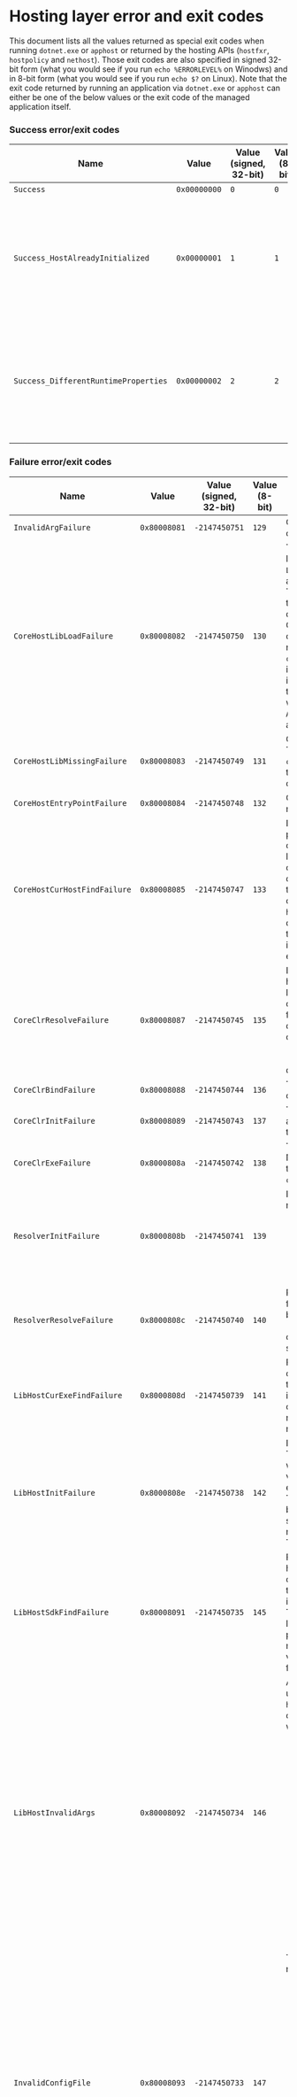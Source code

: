 # Hosting layer error and exit codes
This document lists all the values returned as special exit codes when running `dotnet.exe` or `apphost` or returned by the hosting APIs (`hostfxr`, `hostpolicy` and `nethost`).
Those exit codes are also specified in signed 32-bit form (what you would see if you run `echo %ERRORLEVEL%` on Winodws) and in 8-bit form (what you would see if you run `echo $?` on Linux).
Note that the exit code returned by running an application via `dotnet.exe` or `apphost` can either be one of the below values or the exit code of the managed application itself.

### Success error/exit codes
| Name                                  | Value        | Value (signed, 32-bit) | Value (8-bit) | Description |
| ------------------------------------- | ------------ | ---------------------- | ------------- | ----------- |
| `Success`                             | `0x00000000` | `0`                    | `0`           | Operation was successful. |
| `Success_HostAlreadyInitialized`      | `0x00000001` | `1`                    | `1`           | Initialization was successful, but another host context is already initialized, so the returned context is "secondary". The requested context was otherwise fully compatible with the already initialized context. This is returned by `hostfxr_initialize_for_runtime_config` if it's called when the host is already initialized in the process. Comes from `corehost_initialize` in `hostpolicy`. |
| `Success_DifferentRuntimeProperties`  | `0x00000002` | `2`                    | `2`           | Initialization was successful, but another host context is already initialized and the requested context specified some runtime properties which are not the same (either in value or in presence) to the already initialized context. This is returned by `hostfxr_initialize_for_runtime_config` if it's called when the host is already initialized in the process. Comes from `corehost_initialize` in `hostpolicy`. |


### Failure error/exit codes
| Name                                  | Value        | Value (signed, 32-bit) | Value (8-bit) | Description |
| ------------------------------------- | ------------ | ---------------------- | ------------- | ----------- |
| `InvalidArgFailure`                   | `0x80008081` | `-2147450751`          | `129`         | One of the specified arguments for the operation is invalid. |
| `CoreHostLibLoadFailure`              | `0x80008082` | `-2147450750`          | `130`         | There was a failure loading a dependent library. If any of the hosting components calls `LoadLibrary`/`dlopen` on a dependent library and the call fails, this error code is returned. The most common case for this failure is if the dependent library is missing some of its dependencies (for example the necessary CRT is missing on the machine), likely corrupt or incomplete install. This error code is also returned from `corehost_resolve_component_dependencies` if it's called on a `hostpolicy` which has not been initialized via the hosting layer. This would typically happen if `coreclr` is loaded directly without the hosting layer and then `AssemblyDependencyResolver` is used (which is an unsupported scenario). |
| `CoreHostLibMissingFailure`           | `0x80008083` | `-2147450749`          | `131`         | One of the dependent libraries is missing. Typically when the `hostfxr`, `hostpolicy` or `coreclr` dynamic libraries are not present in the expected locations. Probably means corrupted or incomplete installation. |
| `CoreHostEntryPointFailure`           | `0x80008084` | `-2147450748`          | `132`         | One of the dependent libraries is missing a required entry point. |
| `CoreHostCurHostFindFailure`          | `0x80008085` | `-2147450747`          | `133`         | If the hosting component is trying to use the path to the current module (the hosting component itself) and from it deduce the location of the installation. Either the location of the current module could not be determined (some weird OS call failure) or the location is not in the right place relative to other expected components. For example the `hostfxr` may look at its location and try to deduce the location of the `shared` folder with the framework from it. It assumes the typical install layout on disk. If this doesn't work, this error will be returned. |
| `CoreClrResolveFailure`               | `0x80008087` | `-2147450745`          | `135`         | If the `coreclr` library could not be found. The hosting layer (`hostpolicy`) looks for `coreclr` library either next to the app itself (for self-contained) or in the root framework (for framework-dependent). This search can be done purely by looking at disk or more commonly by looking into the respective `.deps.json`. If the `coreclr` library is missing in `.deps.json` or it's there but doesn't exist on disk, this error is returned. |
| `CoreClrBindFailure`                  | `0x80008088` | `-2147450744`          | `136`         | The loaded `coreclr` library doesn't have one of the required entry points. |
| `CoreClrInitFailure`                  | `0x80008089` | `-2147450743`          | `137`         | The call to `coreclr_initialize` failed. The actual error returned by `coreclr` is reported in the error message. |
| `CoreClrExeFailure`                   | `0x8000808a` | `-2147450742`          | `138`         | The call to `coreclr_execute_assembly` failed. Note that this does not mean anything about the app's exit code, this failure occurs if `coreclr` failed to run the app itself. |
| `ResolverInitFailure`                 | `0x8000808b` | `-2147450741`          | `139`         | Initialization of the `hostpolicy` dependency resolver failed. This can be: <ul><li> One of the frameworks or the app is missing a required `.deps.json` file. </li><li> One of the `.deps.json` files is invalid (invalid JSON, or missing required properties and so on). </li></ul> |
| `ResolverResolveFailure`              | `0x8000808c` | `-2147450740`          | `140`         | Resolution of dependencies in `hostpolicy` failed. This can mean many different things, but in general one of the processed `.deps.json` contains entry for a file which could not found, or its resolution failed for some other reason (conflict for example). |
| `LibHostCurExeFindFailure`            | `0x8000808d` | `-2147450739`          | `141`         | Failure to determine the location of the current executable. The hosting layer uses the current executable path to deduce the install location in some cases. If this path can't be obtained (OS call fails, or the returned path doesn't exist), this error is returned. |
| `LibHostInitFailure`                  | `0x8000808e` | `-2147450738`          | `142`         | Initialization of the `hostpolicy` library failed. The `corehost_load` method takes a structure with lot of initialization parameters. If the version of this structure doesn't match the expected value, this error code is returned. This would in general mean incompatibility between the `hostfxr` and `hostpolicy`, which should really only happen if somehow a newer `hostpolicy` is used by older `hostfxr`. This typically means corrupted installation. |
| `LibHostSdkFindFailure`               | `0x80008091` | `-2147450735`          | `145`         | Failure to find the requested SDK. This happens in the `hostfxr` when an SDK (also called CLI) command is used with `dotnet`. In this case the hosting layer tries to find an installed .NET SDK to run the command on. The search is based on deduced install location and on the requested version from potential `global.json` file. If either no matching SDK version can be found, or that version exists, but it's missing the `dotnet.dll` file, this error code is returned. |
| `LibHostInvalidArgs`                  | `0x80008092` | `-2147450734`          | `146`         | Arguments to `hostpolicy` are invalid. This is used in three unrelated places in the `hostpolicy`, but in all cases it means the component calling `hostpolicy` did something wrong: <ul><li> Command line arguments for the app - the failure would typically mean that wrong argument was passed or such. For example if the application main assembly is not specified on the command line. On its own this should not happen as `hostfxr` should have parsed and validated all command line arguments. </li><li> `hostpolicy` context's `get_delegate` - if the requested delegate enum value is not recognized. Again this would mean `hostfxr` passed the wrong value. </li><li> `corehost_resolve_component_dependencies` - if something went wrong initializing `hostpolicy` internal structures. Would happen for example when the `component_main_assembly_path` argument is wrong. </li></ul> |
| `InvalidConfigFile`                   | `0x80008093` | `-2147450733`          | `147`         | The `.runtimeconfig.json` file is invalid. The reasons for this failure can be among these: <ul><li> Failure to read from the file </li><li> Invalid JSON </li><li> Invalid value for a property (for example number for property which requires a string) </li><li> Missing required property </li><li> Other inconsistencies (for example `rollForward` and `applyPatches` are not allowed to be specified in the same config file) </li><li> Any of the above failures reading the `.runtimecofig.dev.json` file </li><li> Self-contained `.runtimeconfig.json` used in `hostfxr_initialize_for_runtime_config`. Note that missing `.runtimconfig.json` is not an error (means self-contained app). This error code is also used when there is a problem reading the CLSID map file in `comhost`. </li></ul> |
| `AppArgNotRunnable`                   | `0x80008094` | `-2147450732`          | `148`         | Used internally when the command line for `dotnet.exe` doesn't contain path to the application to run. In such case the command line is considered to be a CLI/SDK command. This error code should never be returned to external caller. |
| `AppHostExeNotBoundFailure`           | `0x80008095` | `-2147450731`          | `149`         | `apphost` failed to determine which application to run. This can mean: <ul><li> The `apphost` binary has not been imprinted with the path to the app to run (so freshly built `apphost.exe` from the branch will fail to run like this) </li><li> The `apphost` is a bundle (single-file exe) and it failed to extract correctly. </li></ul> |
| `FrameworkMissingFailure`             | `0x80008096` | `-2147450730`          | `150`         | It was not possible to find a compatible framework version. This originates in `hostfxr` (`resolve_framework_reference`) and means that the app specified a reference to a framework in its `.runtimeconfig.json` which could not be resolved. The failure to resolve can mean that no such framework is available on the disk, or that the available frameworks don't match the minimum version specified or that the roll forward options specified excluded all available frameworks. Typically this would be used if a 3.0 app is trying to run on a machine which has no 3.0 installed. It would also be used for example if a 32bit 3.0 app is running on a machine which has 3.0 installed but only for 64bit. |
| `HostApiFailed`                       | `0x80008097` | `-2147450729`          | `151`         | Returned by `hostfxr_get_native_search_directories` if the `hostpolicy` could not calculate the `NATIVE_DLL_SEARCH_DIRECTORIES`. |
| `HostApiBufferTooSmall`               | `0x80008098` | `-2147450728`          | `152`         | Returned when the buffer specified to an API is not big enough to fit the requested value. Can be returned from: <ul><li> `hostfxr_get_runtime_properties` </li><li> `hostfxr_get_native_search_directories` </li><li> `get_hostfxr_path` </li></ul> |
| `LibHostUnknownCommand`               | `0x80008099` | `-2147450727`          | `153`         | Returned by `hostpolicy` if the `corehost_main_with_output_buffer` is called with unsupported host command. This error code means there is incompatibility between the `hostfxr` and `hostpolicy`. In reality this should pretty much never happen. |
| `LibHostAppRootFindFailure`           | `0x8000809a` | `-2147450726`          | `154`         | Returned by `apphost` if the imprinted application path doesn't exist. This would happen if the app is built with an executable (the `apphost`) and the main `app.dll` is missing. |
| `SdkResolverResolveFailure`           | `0x8000809b` | `-2147450725`          | `155`         | Returned from `hostfxr_resolve_sdk2` when it fails to find matching SDK. Similar to `LibHostSdkFindFailure` but only used in the `hostfxr_resolve_sdk2`. |
| `FrameworkCompatFailure`              | `0x8000809c` | `-2147450724`          | `156`         | During processing of `.runtimeconfig.json` there were two framework references to the same framework which were not compatible. This can happen if the app specified a framework reference to a lower-level framework which is also specified by a higher-level framework which is also used by the app. For example, this would happen if the app referenced `Microsoft.AspNet.App` version 2.0 and `Microsoft.NETCore.App` version 3.0. In such case the `Microsoft.AspNet.App` has `.runtimeconfig.json` which also references `Microsoft.NETCore.App` but it only allows versions 2.0 up to 2.9 (via roll forward options). So the version 3.0 requested by the app is incompatible. |
| `FrameworkCompatRetry`                | `0x8000809d` | `-2147450723`          | `157`         | Error used internally if the processing of framework references from `.runtimeconfig.json` reached a point where it needs to reprocess another already processed framework reference. If this error is returned to the external caller, it would mean there's a bug in the framework resolution algorithm. |
| `AppHostExeNotBundle`                 | `0x8000809e` | `-2147450722`          | `158`         | Error reading the bundle footer metadata from a single-file `apphost`. This would mean a corrupted `apphost`. |
| `BundleExtractionFailure`             | `0x8000809f` | `-2147450721`          | `159`         | Error extracting single-file `apphost` bundle. This is used in case of any error related to the bundle itself. Typically would mean a corrupted bundle. |
| `BundleExtractionIOError`             | `0x800080a0` | `-2147450720`          | `160`         | Error reading or writing files during single-file `apphost` bundle extraction. |
| `LibHostDuplicateProperty`            | `0x800080a1` | `-2147450719`          | `161`         | The `.runtimeconfig.json` specified by the app contains a runtime property which is also produced by the hosting layer. For example if the `.runtimeconfig.json` would specify a property `TRUSTED_PLATFORM_ROOTS`, this error code would be returned. It is not allowed to specify properties which are otherwise populated by the hosting layer (`hostpolicy`) as there is not good way to resolve such conflicts. |
| `HostApiUnsupportedVersion`           | `0x800080a2` | `-2147450718`          | `162`         | Feature which requires certain version of the hosting layer binaries was used on a version which doesn't support it. For example if COM component specified to run on 2.0 `Microsoft.NETCore.App` - as that contains older version of `hostpolicy` which doesn't support the necessary features to provide COM services. |
| `HostInvalidState`                    | `0x800080a3` | `-2147450717`          | `163`         | Error code returned by the hosting APIs in `hostfxr` if the current state is incompatible with the requested operation. There are many such cases, please refer to the documentation of the hosting APIs for details. For example if `hostfxr_get_runtime_property_value` is called with the `host_context_handle` `nullptr` (meaning get property from the active runtime) but there's no active runtime in the process. |
| `HostPropertyNotFound`                | `0x800080a4` | `-2147450716`          | `164`         | property requested by `hostfxr_get_runtime_property_value` doesn't exist. |
| `CoreHostIncompatibleConfig`          | `0x800080a5` | `-2147450715`          | `165`         | Error returned by `hostfxr_initialize_for_runtime_config` if the component being initialized requires framework which is not available or incompatible with the frameworks loaded by the runtime already in the process. For example trying to load a component which requires 3.0 into a process which is already running a 2.0 runtime. |
| `HostApiUnsupportedScenario`          | `0x800080a6` | `-2147450714`          | `166`         | Error returned by `hostfxr_get_runtime_delegate` when `hostfxr` doesn't currently support requesting the given delegate type using the given context. |
| `HostFeatureDisabled`                 | `0x800080a7` | `-2147450713`          | `167`         | Error returned by `hostfxr_get_runtime_delegate` when managed feature support for native host is disabled. |
